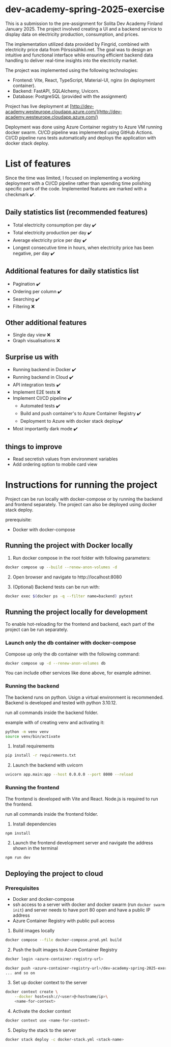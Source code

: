 # dev-academy-spring-2025-exercise

This is a submission to the pre-assignment for Solita Dev Academy Finland January 2025. The project involved creating a UI and a backend service to display data on electricity production, consumption, and prices.

The implementation utilized data provided by Fingrid, combined with electricity price data from Pörssisähkö.net. The goal was to design an intuitive and functional interface while ensuring efficient backend data handling to deliver real-time insights into the electricity market.

The project was implemented using the following technologies:
- Frontend: Vite, React, TypeScript, Material-UI, nginx (in deployment container).
- Backend: FastAPI, SQLAlchemy, Uvicorn.
- Database: PostgreSQL (provided with the assignment)

Project has live deployment at [http://dev-academy.westeurope.cloudapp.azure.com/](http://dev-academy.westeurope.cloudapp.azure.com/)

Deployment was done using Azure Container registry to Azure VM running docker swarm. CI/CD pipeline was implemented using GitHub Actions. CI/CD pipeline runs tests automatically and deploys the application with docker stack deploy.

# List of features

Since the time was limited, I focused on implementing a working deployment with a CI/CD pipeline rather than spending time polishing specific parts of the code.  Implemented features are marked with a checkmark ✔️.

## Daily statistics list (recommended features)
- Total electricity consumption per day ✔️
- Total electricity production per day ✔️
- Average electricity price per day ✔️
- Longest consecutive time in hours, when electricity price has been negative, per day ✔️

## Additional features for daily statistics list
- Pagination ✔️
- Ordering per column ✔️
- Searching ✔️
- Filtering ❌

## Other additional features
- Single day view ❌
- Graph visualisations ❌

## Surprise us with 
- Running backend in Docker ✔️
- Running backend in Cloud ✔️
- API integration tests ✔️
- Implement E2E tests ❌
- Implement CI/CD pipeline ✔️
    - Automated tests ✔️
    - Build and push container's to Azure Container Registry ✔️
    - Deployment to Azure with docker stack deploy✔️
- Most importantly dark mode ✔️

## things to improve
- Read secretish values from environment variables
- Add ordering option to mobile card view

# Instructions for running the project

Project can be run locally with docker-compose or by running the backend and frontend separately. The project can also be deployed using docker stack deploy.

prerequisite: 
- Docker with docker-compose

## Running the project with Docker locally

1. Run docker compose in the root folder with following parameters:
```bash
docker compose up --build --renew-anon-volumes -d
```
2. Open browser and navigate to http://localhost:8080

3. (Optional) Backend tests can be run with:
```bash
docker exec $(docker ps -q --filter name=backend) pytest
```

## Running the project locally for development

To enable hot-reloading for the frontend and backend, each part of the project can be run separately.

### Launch only the db container with docker-compose
Compose up only the db container with the following command:
```bash
docker compose up -d --renew-anon-volumes db
```
You can include other services like done above, for example adminer.

### Running the backend
The backend runs on python. Usign a virtual environment is recommended. Backend is developed and tested with python 3.10.12.

run all commands inside the backend folder.

example with of creating venv and activating it:
```bash
python -m venv venv
source venv/bin/activate
```

1. Install requirements
```bash
pip install -r requirements.txt
```

2. Launch the backend with uvicorn
```bash
uvicorn app.main:app --host 0.0.0.0 --port 8000 --reload
```

### Running the frontend
The frontend is developed with Vite and React. Node.js is required to run the frontend.

run all commands inside the frontend folder.

1. Install dependencies
```bash
npm install
```

2. Launch the frontend development server and navigate the address shown in the terminal
```bash
npm run dev
```

## Deploying the project to cloud

### Prerequisites
- Docker and docker-compose
- ssh access to a server with docker and docker swarm (run `docker swarm init`) and server needs to have port 80 open and have a public IP address
- Azure Container Registry with public pull access



1. Build images locally
```bash
docker compose --file docker-compose.prod.yml build
```

2. Push the built images to Azure Container Registry
```bash
docker login <azure-container-registry-url>

docker push <azure-container-registry-url>/dev-academy-spring-2025-exercise-frontend:latest
... and so on 
```

3. Set up docker context to the server
```bash
docker context create \
    --docker host=ssh://<user>@<hostname/ip>\
    <name-for-context>
```

4. Activate the docker context
```bash
docker context use <name-for-context>
```

5. Deploy the stack to the server
```bash
docker stack deploy -c docker-stack.yml <stack-name>
```

